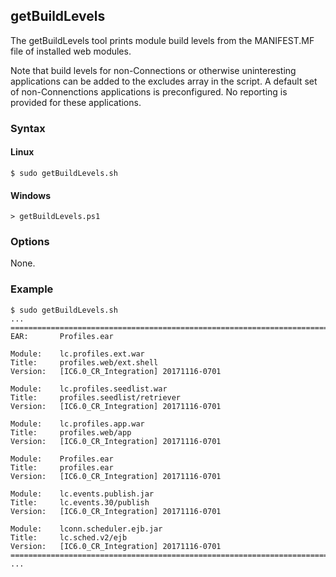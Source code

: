 ## getBuildLevels

The getBuildLevels tool prints module build levels from the MANIFEST.MF file of installed web modules.

Note that build levels for non-Connections or otherwise uninteresting applications can be added to the excludes array in the
script. A default set of non-Connenctions applications is preconfigured. No reporting is provided for these applications.

### Syntax

#### Linux

```Shell
$ sudo getBuildLevels.sh
```

#### Windows

```Shell
> getBuildLevels.ps1
```

### Options

None.

### Example

```Shell
$ sudo getBuildLevels.sh
...
================================================================================
EAR:       Profiles.ear

Module:    lc.profiles.ext.war
Title:     profiles.web/ext.shell
Version:   [IC6.0_CR_Integration] 20171116-0701

Module:    lc.profiles.seedlist.war
Title:     profiles.seedlist/retriever
Version:   [IC6.0_CR_Integration] 20171116-0701

Module:    lc.profiles.app.war
Title:     profiles.web/app
Version:   [IC6.0_CR_Integration] 20171116-0701

Module:    Profiles.ear
Title:     profiles.ear
Version:   [IC6.0_CR_Integration] 20171116-0701

Module:    lc.events.publish.jar
Title:     lc.events.30/publish
Version:   [IC6.0_CR_Integration] 20171116-0701

Module:    lconn.scheduler.ejb.jar
Title:     lc.sched.v2/ejb
Version:   [IC6.0_CR_Integration] 20171116-0701
================================================================================
...
```